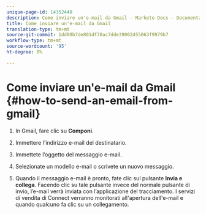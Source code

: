 ```yaml
---
unique-page-id: 14352440
description: Come inviare un'e-mail da Gmail - Marketo Docs - Documentazione prodotto
title: Come inviare un'e-mail da Gmail
translation-type: tm+mt
source-git-commit: 1dd80b7de801df78ac7dde39002455063f9979b7
workflow-type: tm+mt
source-wordcount: '95'
ht-degree: 0%

---
```



# Come inviare un&#39;e-mail da Gmail {#how-to-send-an-email-from-gmail}

1. In Gmail, fare clic su **Componi**.

1. Immettere l&#39;indirizzo e-mail del destinatario.

1. Immettete l’oggetto del messaggio e-mail.

1. Selezionate un modello e-mail o scrivete un nuovo messaggio.

1. Quando il messaggio e-mail è pronto, fate clic sul pulsante **Invia e collega**. Facendo clic su tale pulsante invece del normale pulsante di invio, l’e-mail verrà inviata con l’applicazione del tracciamento. I servizi di vendita di Connect verranno monitorati all&#39;apertura dell&#39;e-mail e quando qualcuno fa clic su un collegamento.
